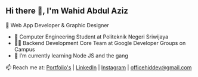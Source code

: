 ## Hi there 👋, I'm Wahid Abdul Aziz
🚀 Web App Developer & Graphic Designer

- 📘 Computer Engineering Student at Politeknik Negeri Sriwijaya
- 🧑‍💻 Backend Development Core Team at Google Developer Groups on Campus
- 🌱 I’m currently learning Node JS and the gang

📫 Reach me at: [Portfolio's](https://wahidaziz.vercel.app) | [LinkedIn](https://www.linkedin.com/in/wahidaziz/) | [Instagram](https://instagram.com/hiddev__) | [officehiddev@gmail.com](mailto:officehiddev@gmail.com)
